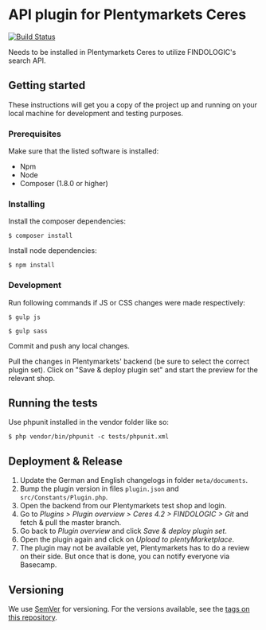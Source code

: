 # API plugin for Plentymarkets Ceres
[![Build Status](https://travis-ci.org/findologic/plugin-plentymarkets-ceres-api.svg?branch=development)](https://travis-ci.org/findologic/plugin-plentymarkets-ceres-api)

Needs to be installed in Plentymarkets Ceres to utilize FINDOLOGIC's search API.

## Getting started

These instructions will get you a copy of the project up and running on your local machine for development and testing purposes.

### Prerequisites

Make sure that the listed software is installed:

* Npm
* Node
* Composer (1.8.0 or higher)

### Installing

Install the composer dependencies:

```
$ composer install
```

Install node dependencies:

```
$ npm install
```

### Development

Run following commands if JS or CSS changes were made respectively:

```
$ gulp js
```

```
$ gulp sass
```

Commit and push any local changes.

Pull the changes in Plentymarkets' backend (be sure to select the correct plugin set). Click on "Save & deploy plugin set" and start the preview for the relevant shop.

## Running the tests

Use phpunit installed in the vendor folder like so:

```
$ php vendor/bin/phpunit -c tests/phpunit.xml 
```

## Deployment & Release
1. Update the German and English changelogs in folder `meta/documents`.
1. Bump the plugin version in files `plugin.json` and `src/Constants/Plugin.php`.
1. Open the backend from our Plentymarkets test shop and login. 
1. Go to *Plugins > Plugin overview > Ceres 4.2 > FINDOLOGIC > Git* and fetch & pull the master branch.
1. Go back to *Plugin overview* and click *Save & deploy plugin set*.
1. Open the plugin again and click on *Upload to plentyMarketplace*.
1. The plugin may not be available yet, Plentymarkets has to do a review on their side. But once that is
 done, you can notify everyone via Basecamp.

## Versioning

We use [SemVer](http://semver.org/) for versioning. For the versions available, see the [tags on this repository](https://github.com/findologic/plugin-plentymarkets-ceres-api/tags). 
